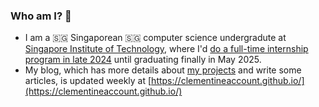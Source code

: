 ### Who am I? 🤔

- I am a  🇸🇬 Singaporean  🇸🇬 computer science undergradute at [Singapore Institute of Technology](https://www.singaporetech.edu.sg/about/overseas-university-partners/digipen-institute-technology-singapore), where I'd [do a full-time internship program in late 2024](https://www.singaporetech.edu.sg/integrated-work-study-programme) until graduating finally in May 2025.
- My blog, which has more details about [my projects](https://clementineaccount.github.io/categories/projects/) and write some articles, is updated weekly at [https://clementineaccount.github.io/](https://clementineaccount.github.io/)

<!--
**ClementineAccount/ClementineAccount** is a ✨ _special_ ✨ repository because its `README.md` (this file) appears on your GitHub profile.

Here are some ideas to get you started:

- 🔭 I’m currently working on ...
- 🌱 I’m currently learning ...
- 👯 I’m looking to collaborate on ...
- 🤔 I’m looking for help with ...
- 💬 Ask me about ...
- 📫 How to reach me: ...
- 😄 Pronouns: ...
- ⚡ Fun fact: ...
-->
